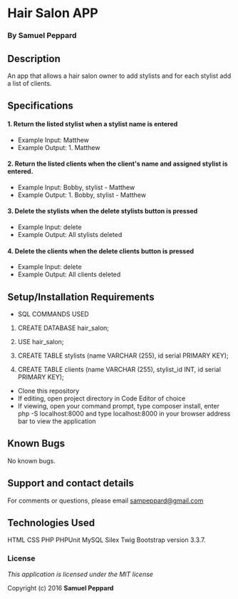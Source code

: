 # Hair Salon APP

### By **Samuel Peppard**

## Description

An app that allows a hair salon owner to add stylists and for each stylist add a list of clients.

## Specifications

#### 1. Return the listed stylist when a stylist name is entered

* Example Input: Matthew
* Example Output: 1. Matthew

#### 2. Return the listed clients when the client's name and assigned stylist is entered.

* Example Input: Bobby, stylist - Matthew
* Example Output: 1. Bobby, stylist - Matthew

#### 3. Delete the stylists when the delete stylists button is pressed

* Example Input: delete
* Example Output: All stylists deleted

#### 4. Delete the clients when the delete clients button is pressed

* Example Input: delete
* Example Output: All clients deleted

## Setup/Installation Requirements

* SQL COMMANDS USED

1. CREATE DATABASE hair_salon;

2. USE hair_salon;

3. CREATE TABLE stylists (name VARCHAR (255), id serial PRIMARY KEY);

4. CREATE TABLE clients (name VARCHAR (255), stylist_id INT, id serial PRIMARY KEY);

* Clone this repository
* If editing, open project directory in Code Editor of choice
* If viewing, open your command prompt, type composer install, enter php -S localhost:8000 and type localhost:8000 in your browser address bar to view the application

## Known Bugs

No known bugs.

## Support and contact details

For comments or questions, please email sampeppard@gmail.com

## Technologies Used

HTML
CSS
PHP
PHPUnit
MySQL
Silex
Twig
Bootstrap version 3.3.7.

### License

*This application is licensed under the MIT license*

Copyright (c) 2016 **Samuel Peppard**
